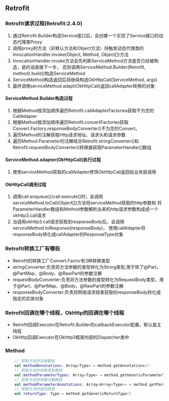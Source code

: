 ## Retrofit

### Retrofit请求过程(Retrofit:2.4.0)

1. 通过Retrofit.Builder构造Service接口后，会创建一个实现了Service接口的动态代理类Proxy
1. 调用proxy的方法（非默认方法和Object方法）将触发动态代理类的InvocationHandler.invoke(Object, Method, Object[])方法
1. InvocationHandler.invoke方法会先判断ServiceMethod方法是否已经被构造，是的话直接下一步，
否则调用ServiceMethod.Builder(Retrofit, method).build()构造ServiceMethod
1. ServiceMethod构造返回后将继续构造OkHttpCall(ServiceMethod, args)
1. 最终调用serviceMethod.adapt(OkHttpCall)返回callAdapter转换的对象

#### ServiceMethod.Builder构造过程

1. 根据Method按添加顺序遍历Retrofit.callAdapterFactories获取不为空的CallAdapter
1. 根据Method按添加顺序遍历Retrofit.convertFactories获取Convert.Factory.responseBodyConverter()不为空的Convert。
1. 遍历Method的注解获取Http请求地址、请求头和请求参数
1. 遍历Method Parameter的注解结合Retrofit.stringConverter()和Retrofit.requestBodyConverter()转换器获取ParameterHandler[]数组

#### ServiceMethod.adapter(OkHttpCall)执行过程

1. 使用serviceMethod获取的callAdapter修饰OkHttpCall返回给业务层调用

#### OkHttpCall调用过程

1. 调用call.enqueue()/call.execute()时，会调用serviceMethod.toCall(Object[])方法将serviceMethod获取的http参数和
将ParameterHandler数组和Method参数解析出来的http请求参数构成成一个okhttp3.call请求
1. 当调用okhttp3.call请求获取到responseBody后，会调用serviceMethod.toResponse(responseBody)，
使用callAdapter将responseBody转化成callAdapter的ResponseType对象

### Retrofit转换工厂有哪些

* Retrofit的转换工厂Convert.Factor有3种转换类型
* stringConverter:负责将方法参数的类型转化为String类型,用于除了@Part、@PartMap、@Body、@RawPart的参数注解
* requestBodyConverter:负责将方法参数的类型转化为RequestBody类型，用于@Part、@PartMap、@Body、@RawPart的参数注解
* responseBodyConverter:负责将网络请求结束获取的responseBody转化成指定的实体对象

### Retrofit回调在哪个线程，OkHttp的回调在哪个线程

* Retrofit回调Executor在Retrofit.Builder的callbackExecutor配置，默认是主线程
* OkHttp回调Executor在Okhttp3框架内部的Dispatcher类中

### Method

```kotlin
    // 获取方法的注解数组
    val methodAnnotations: Array<Type> = method.getAnnotations()
    // 获取方法的参数类型数组
    val methodParameterTypes: Array<Type> = method.getGenericParameterTypes()
    // 获取方法的参数注解数组
    val methodParameterAnnotations: Array<Array<Type>> = method.getParameterAnnotations()
    // 获取方法的返回类型
    val returnType: Type = method.getGenericReturnType()

```

